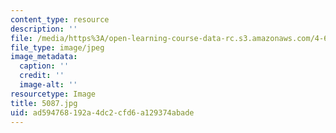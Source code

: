```yaml
---
content_type: resource
description: ''
file: /media/https%3A/open-learning-course-data-rc.s3.amazonaws.com/4-614-religious-architecture-and-islamic-cultures-fall-2002/ad594768192a4dc2cfd6a129374abade_5087.jpg
file_type: image/jpeg
image_metadata:
  caption: ''
  credit: ''
  image-alt: ''
resourcetype: Image
title: 5087.jpg
uid: ad594768-192a-4dc2-cfd6-a129374abade
---
```

